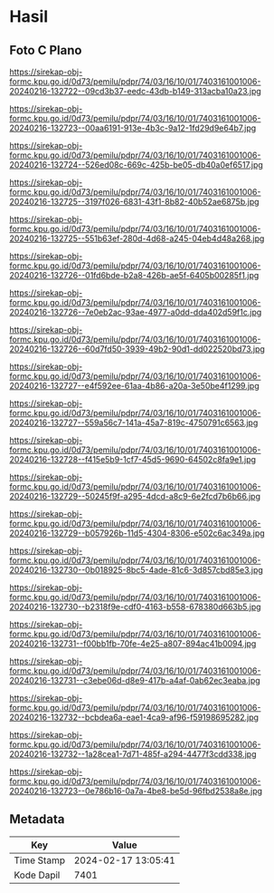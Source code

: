 # Hasil

## Foto C Plano

https://sirekap-obj-formc.kpu.go.id/0d73/pemilu/pdpr/74/03/16/10/01/7403161001006-20240216-132722--09cd3b37-eedc-43db-b149-313acba10a23.jpg

https://sirekap-obj-formc.kpu.go.id/0d73/pemilu/pdpr/74/03/16/10/01/7403161001006-20240216-132723--00aa6191-913e-4b3c-9a12-1fd29d9e64b7.jpg

https://sirekap-obj-formc.kpu.go.id/0d73/pemilu/pdpr/74/03/16/10/01/7403161001006-20240216-132724--526ed08c-669c-425b-be05-db40a0ef6517.jpg

https://sirekap-obj-formc.kpu.go.id/0d73/pemilu/pdpr/74/03/16/10/01/7403161001006-20240216-132725--3197f026-6831-43f1-8b82-40b52ae6875b.jpg

https://sirekap-obj-formc.kpu.go.id/0d73/pemilu/pdpr/74/03/16/10/01/7403161001006-20240216-132725--551b63ef-280d-4d68-a245-04eb4d48a268.jpg

https://sirekap-obj-formc.kpu.go.id/0d73/pemilu/pdpr/74/03/16/10/01/7403161001006-20240216-132726--01fd6bde-b2a8-426b-ae5f-6405b00285f1.jpg

https://sirekap-obj-formc.kpu.go.id/0d73/pemilu/pdpr/74/03/16/10/01/7403161001006-20240216-132726--7e0eb2ac-93ae-4977-a0dd-dda402d59f1c.jpg

https://sirekap-obj-formc.kpu.go.id/0d73/pemilu/pdpr/74/03/16/10/01/7403161001006-20240216-132726--60d7fd50-3939-49b2-90d1-dd022520bd73.jpg

https://sirekap-obj-formc.kpu.go.id/0d73/pemilu/pdpr/74/03/16/10/01/7403161001006-20240216-132727--e4f592ee-61aa-4b86-a20a-3e50be4f1299.jpg

https://sirekap-obj-formc.kpu.go.id/0d73/pemilu/pdpr/74/03/16/10/01/7403161001006-20240216-132727--559a56c7-141a-45a7-819c-4750791c6563.jpg

https://sirekap-obj-formc.kpu.go.id/0d73/pemilu/pdpr/74/03/16/10/01/7403161001006-20240216-132728--f415e5b9-1cf7-45d5-9690-64502c8fa9e1.jpg

https://sirekap-obj-formc.kpu.go.id/0d73/pemilu/pdpr/74/03/16/10/01/7403161001006-20240216-132729--50245f9f-a295-4dcd-a8c9-6e2fcd7b6b66.jpg

https://sirekap-obj-formc.kpu.go.id/0d73/pemilu/pdpr/74/03/16/10/01/7403161001006-20240216-132729--b057926b-11d5-4304-8306-e502c6ac349a.jpg

https://sirekap-obj-formc.kpu.go.id/0d73/pemilu/pdpr/74/03/16/10/01/7403161001006-20240216-132730--0b018925-8bc5-4ade-81c6-3d857cbd85e3.jpg

https://sirekap-obj-formc.kpu.go.id/0d73/pemilu/pdpr/74/03/16/10/01/7403161001006-20240216-132730--b2318f9e-cdf0-4163-b558-678380d663b5.jpg

https://sirekap-obj-formc.kpu.go.id/0d73/pemilu/pdpr/74/03/16/10/01/7403161001006-20240216-132731--f00bb1fb-70fe-4e25-a807-894ac41b0094.jpg

https://sirekap-obj-formc.kpu.go.id/0d73/pemilu/pdpr/74/03/16/10/01/7403161001006-20240216-132731--c3ebe06d-d8e9-417b-a4af-0ab62ec3eaba.jpg

https://sirekap-obj-formc.kpu.go.id/0d73/pemilu/pdpr/74/03/16/10/01/7403161001006-20240216-132732--bcbdea6a-eae1-4ca9-af96-f59198695282.jpg

https://sirekap-obj-formc.kpu.go.id/0d73/pemilu/pdpr/74/03/16/10/01/7403161001006-20240216-132732--1a28cea1-7d71-485f-a294-4477f3cdd338.jpg

https://sirekap-obj-formc.kpu.go.id/0d73/pemilu/pdpr/74/03/16/10/01/7403161001006-20240216-132723--0e786b16-0a7a-4be8-be5d-96fbd2538a8e.jpg


## Metadata

| Key        | Value               |
| ---------- | ------------------- |
| Time Stamp | 2024-02-17 13:05:41 |
| Kode Dapil | 7401                |



